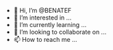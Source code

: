 - 👋 Hi, I’m @BENATEF
- 👀 I’m interested in ...
- 🌱 I’m currently learning ...
- 💞️ I’m looking to collaborate on ...
- 📫 How to reach me ...

<!---
BENATEF/BENATEF is a ✨ special ✨ repository because its `README.md` (this file) appears on your GitHub profile.
You can click the Preview link to take a look at your changes.
--->
